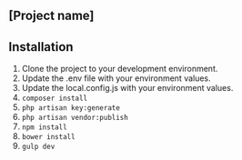 ## [Project name]

## Installation

1. Clone the project to your development environment.
2. Update the .env file with your environment values.
3. Update the local.config.js with your environment values.
2. ```composer install```
3. ```php artisan key:generate```
4. ```php artisan vendor:publish```
5. ```npm install```
6. ```bower install```
7. ```gulp dev```
